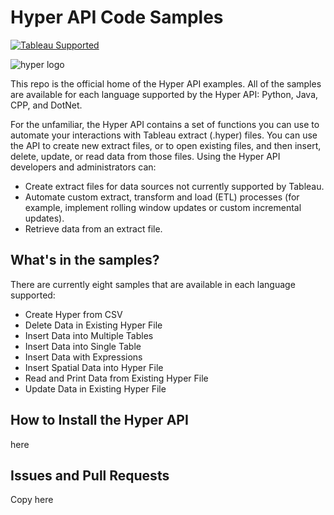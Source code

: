 # Hyper API Code Samples
[![Tableau Supported](https://img.shields.io/badge/Support%20Level-Tableau%20Supported-53bd92.svg)](https://www.tableau.com/support-levels-it-and-developer-tools)

![hyper logo](https://cdns.tblsft.com/sites/default/files/blog/hyper_logo_1.jpg)


This repo is the official home of the Hyper API examples. All of the samples are available for each language supported by the Hyper API: Python, Java, CPP, and DotNet. 

For the unfamiliar, the Hyper API contains a set of functions you can use to automate your interactions with Tableau extract (.hyper) files. You can use the API to create new extract files, or to open existing files, and then insert, delete, update, or read data from those files. Using the Hyper API developers and administrators can:
* Create extract files for data sources not currently supported by Tableau.
* Automate custom extract, transform and load (ETL) processes (for example, implement rolling window updates or custom incremental updates).
* Retrieve data from an extract file.


## What's in the samples?
There are currently eight samples that are available in each language supported:
* Create Hyper from CSV
* Delete Data in Existing Hyper File 
* Insert Data into Multiple Tables 
* Insert Data into Single Table 
* Insert Data with Expressions 
* Insert Spatial Data into Hyper File 
* Read and Print Data from Existing Hyper File 
* Update Data in Existing Hyper File 

## How to Install the Hyper API
here



## Issues and Pull Requests
Copy here
